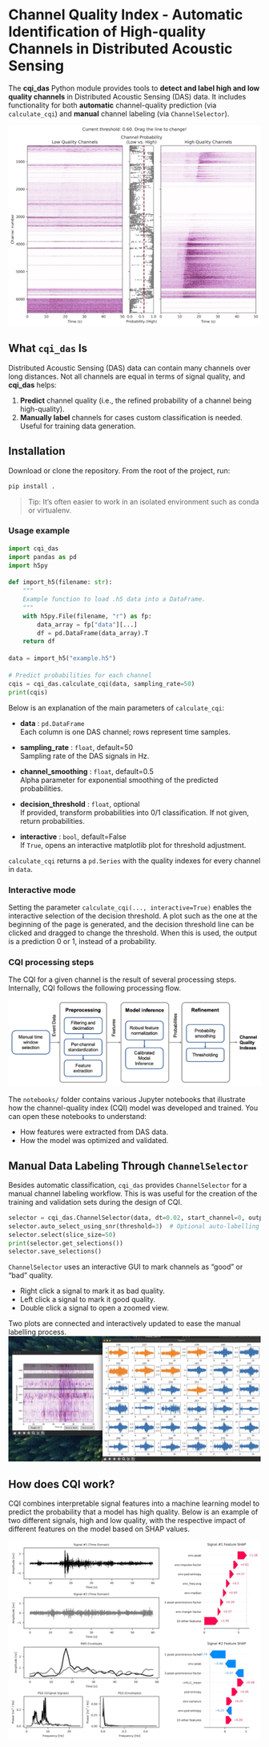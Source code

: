 # Channel Quality Index - Automatic Identification of High-quality Channels in Distributed Acoustic Sensing

The **cqi_das** Python module provides tools to **detect and label high and low quality channels** in Distributed Acoustic Sensing (DAS) data. It includes functionality for both **automatic** channel-quality prediction (via `calculate_cqi`) and **manual** channel labeling (via `ChannelSelector`).

![CQI Showcase](figures/cqi_showcase_plot.jpg)

## What `cqi_das` Is

Distributed Acoustic Sensing (DAS) data can contain many channels over long distances. Not all channels are equal in terms of signal quality, and **cqi_das** helps:
1. **Predict** channel quality (i.e., the refined probability of a channel being high-quality).
2. **Manually label** channels for cases custom classification is needed. Useful for training data generation.

## Installation

Download or clone the repository. From the root of the project, run:

```bash
pip install .
```
> Tip: It’s often easier to work in an isolated environment such as conda or virtualenv.



### Usage example

```python
import cqi_das
import pandas as pd
import h5py

def import_h5(filename: str):
    """
    Example function to load .h5 data into a DataFrame.
    """
    with h5py.File(filename, "r") as fp:
        data_array = fp["data"][...]
        df = pd.DataFrame(data_array).T
    return df

data = import_h5("example.h5")

# Predict probabilities for each channel
cqis = cqi_das.calculate_cqi(data, sampling_rate=50)
print(cqis)
```

Below is an explanation of the main parameters of `calculate_cqi`:

- **data** : `pd.DataFrame`  
  Each column is one DAS channel; rows represent time samples.

- **sampling_rate** : `float`, default=50  
  Sampling rate of the DAS signals in Hz.

- **channel_smoothing** : `float`, default=0.5  
  Alpha parameter for exponential smoothing of the predicted probabilities.

- **decision_threshold** : `float`, optional  
  If provided, transform probabilities into 0/1 classification. If not given, return probabilities.

- **interactive** : `bool`, default=False  
  If `True`, opens an interactive matplotlib plot for threshold adjustment.

`calculate_cqi` returns a `pd.Series` with the quality indexes for every channel in `data`. 

### Interactive mode

Setting the parameter `calculate_cqi(..., interactive=True)` enables the interactive selection of the decision threshold. A plot such as the one at the beginning of the page is generated, and the decision threshold line can be clicked and
dragged to change the threshold. When this is used, the output is a prediction 0 or 1, instead of a probability.

### CQI processing steps

The CQI for a given channel is the result of several processing steps. Internally, CQI follows the following processing flow.

![CQI Processing Diagram](figures/diagram-processing-wb.png)

The `notebooks/` folder contains various Jupyter notebooks that illustrate how the channel-quality index (CQI) model was developed and trained. You can open these notebooks to understand:
- How features were extracted from DAS data.
- How the model was optimized and validated.


## Manual Data Labeling Through `ChannelSelector`
Besides automatic classification, `cqi_das` provides `ChannelSelector` for a manual channel labeling workflow. This is was useful for the creation of the training and validation sets during the design of CQI.

```python
selector = cqi_das.ChannelSelector(data, dt=0.02, start_channel=0, output_fname="mylabels.csv")
selector.auto_select_using_snr(threshold=3)  # Optional auto-labelling step
selector.select(slice_size=50)
print(selector.get_selections())
selector.save_selections()

```

`ChannelSelector` uses an interactive GUI to mark channels as “good” or “bad” quality. 
- Right click a signal to mark it as bad quality.
- Left click a signal to mark it good quality.
- Double click a signal to open a zoomed view.

Two plots are connected and interactively updated to ease the manual labelling process.
![Channel Labelling Example](figures/channel_selector-big.jpg)

## How does CQI work?

CQI combines interpretable signal features into a machine learning model to predict the probability that a model has high quality. Below is an example of two different signals, high and low quality, with the respective impact of different
features on the model based on SHAP values.

![CQI Processing Diagram](figures/example_signals.jpg)

